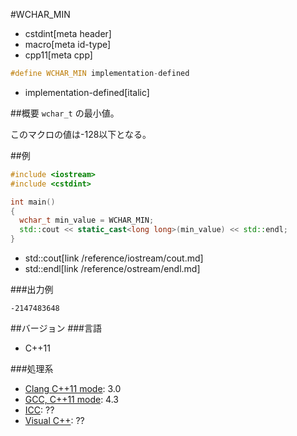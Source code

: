 #WCHAR_MIN
* cstdint[meta header]
* macro[meta id-type]
* cpp11[meta cpp]

```cpp
#define WCHAR_MIN implementation-defined
```
* implementation-defined[italic]

##概要
`wchar_t` の最小値。

このマクロの値は-128以下となる。

##例
```cpp
#include <iostream>
#include <cstdint>

int main()
{
  wchar_t min_value = WCHAR_MIN;
  std::cout << static_cast<long long>(min_value) << std::endl;
}
```
* std::cout[link /reference/iostream/cout.md]
* std::endl[link /reference/ostream/endl.md]


###出力例
```
-2147483648
```


##バージョン
###言語
- C++11

###処理系
- [Clang C++11 mode](/implementation.md#clang): 3.0
- [GCC, C++11 mode](/implementation.md#gcc): 4.3
- [ICC](/implementation.md#icc): ??
- [Visual C++](/implementation.md#visual_cpp): ??

